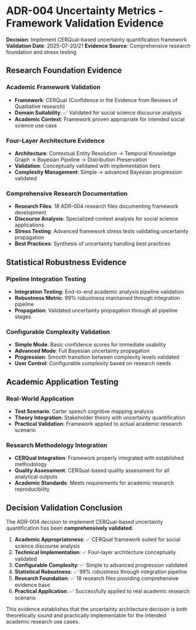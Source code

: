 # ADR-004 Uncertainty Metrics - Framework Validation Evidence

**Decision**: Implement CERQual-based uncertainty quantification framework
**Validation Date**: 2025-07-20/21
**Evidence Source**: Comprehensive research foundation and stress testing

## Research Foundation Evidence

### Academic Framework Validation
- **Framework**: CERQual (Confidence in the Evidence from Reviews of Qualitative research)
- **Domain Suitability**: ✅ Validated for social science discourse analysis
- **Academic Context**: Framework proven appropriate for intended social science use case

### Four-Layer Architecture Evidence
- **Architecture**: Contextual Entity Resolution → Temporal Knowledge Graph → Bayesian Pipeline → Distribution Preservation
- **Validation**: Conceptually validated with implementation tiers
- **Complexity Management**: Simple → advanced Bayesian progression validated

### Comprehensive Research Documentation
- **Research Files**: 18 ADR-004 research files documenting framework development
- **Discourse Analysis**: Specialized context analysis for social science applications
- **Stress Testing**: Advanced framework stress tests validating uncertainty propagation
- **Best Practices**: Synthesis of uncertainty handling best practices

## Statistical Robustness Evidence

### Pipeline Integration Testing
- **Integration Testing**: End-to-end academic analysis pipeline validation
- **Robustness Metric**: 99% robustness maintained through integration pipeline
- **Propagation**: Validated uncertainty propagation through all pipeline stages

### Configurable Complexity Validation
- **Simple Mode**: Basic confidence scores for immediate usability
- **Advanced Mode**: Full Bayesian uncertainty propagation
- **Progression**: Smooth transition between complexity levels validated
- **User Control**: Configurable complexity based on research needs

## Academic Application Testing

### Real-World Application
- **Test Scenario**: Carter speech cognitive mapping analysis
- **Theory Integration**: Stakeholder theory with uncertainty quantification
- **Practical Validation**: Framework applied to actual academic research scenario

### Research Methodology Integration
- **CERQual Integration**: Framework properly integrated with established methodology
- **Quality Assessment**: CERQual-based quality assessment for all analytical outputs
- **Academic Standards**: Meets requirements for academic research reproducibility

## Decision Validation Conclusion

The ADR-004 decision to implement CERQual-based uncertainty quantification has been **comprehensively validated**:

1. **Academic Appropriateness**: ✅ CERQual framework suited for social science discourse analysis
2. **Technical Implementation**: ✅ Four-layer architecture conceptually validated
3. **Configurable Complexity**: ✅ Simple to advanced progression validated
4. **Statistical Robustness**: ✅ 99% robustness through integration pipeline
5. **Research Foundation**: ✅ 18 research files providing comprehensive evidence base
6. **Practical Application**: ✅ Successfully applied to real academic research scenario

This evidence establishes that the uncertainty architecture decision is both theoretically sound and practically implementable for the intended academic research use cases.